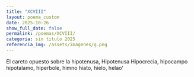 ```yaml
---
title: "XCVIII"
layout: poema_custom
date: 2025-10-26
show_full_date: false
permalink: /poemas/XCVIII/
categoria: sin titulo 2025
referencia_img: /assets/imagenes/g.png
---
```

El careto opuesto sobre la hipotenusa,
Hipotenusa
Hipocrecia, hipocampo
hipotalamo, hiperbole, himno
hiato, hielo, helao'
